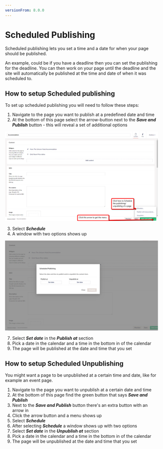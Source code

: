 ```yaml
---
versionFrom: 8.0.0
---
```


# Scheduled Publishing

Scheduled publishing lets you set a time and a date for when your page should be published. 

An example, could be if you have a deadline then you can set the publishing for the deadline. You can then work on your page until the deadline and the site will automatically be published at the time and date of when it was scheduled to.

## How to setup Scheduled publishing

To set up scheduled publishing you will need to follow these steps:

1. Navigate to the page you want to publish at a predefined date and time
2. At the bottom of this page select the arrow-button next to the ***Save and Publish*** button - this will reveal a set of additional options

![Green arrow button and schedule menu](images/schedule.png)

3. Select ***Schedule***
4. A window with two options shows up 

![Window with dates and calender](images/Date-Window.png)

7. Select ***Set date*** in the ***Publish at*** section
8. Pick a date in the calendar and a time in the bottom in of the calendar
9. The page will be published at the date and time that you set

## How to setup Scheduled Unpublishing

You might want a page to be unpublished at a certain time and date, like for example an event page.

1. Navigate to the page you want to unpublish at a certain date and time
2. At the bottom of this page find the green button that says ***Save and Publish***
3. Next to the ***Save and Publish*** button there's an extra button with an arrow in
4. Click the arrow button and a menu shows up
5. Select ***Schedule***
6. After selecting ***Schedule*** a window shows up with two options
7. Select ***Set date*** in the ***Unpublish at*** section
8. Pick a date in the calendar and a time in the bottom in of the calendar
9. The page will be unpublished at the date and time that you set
